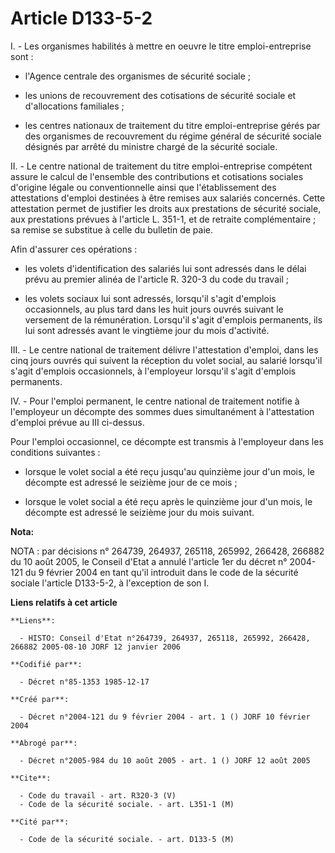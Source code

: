 # Article D133-5-2

I. - Les organismes habilités à mettre en oeuvre le titre emploi-entreprise sont :

- l'Agence centrale des organismes de sécurité sociale ;

- les unions de recouvrement des cotisations de sécurité sociale et d'allocations familiales ;

- les centres nationaux de traitement du titre emploi-entreprise gérés par des organismes de recouvrement du régime général
de sécurité sociale désignés par arrêté du ministre chargé de la sécurité sociale.

II. - Le centre national de traitement du titre emploi-entreprise compétent assure le calcul de l'ensemble des contributions
et cotisations sociales d'origine légale ou conventionnelle ainsi que l'établissement des attestations d'emploi destinées à
être remises aux salariés concernés. Cette attestation permet de justifier les droits aux prestations de sécurité sociale,
aux prestations prévues à l'article L. 351-1, et de retraite complémentaire ; sa remise se substitue à celle du bulletin de
paie.

Afin d'assurer ces opérations :

- les volets d'identification des salariés lui sont adressés dans le délai prévu au premier alinéa de l'article R. 320-3 du
code du travail ;

- les volets sociaux lui sont adressés, lorsqu'il s'agit d'emplois occasionnels, au plus tard dans les huit jours ouvrés
suivant le versement de la rémunération. Lorsqu'il s'agit d'emplois permanents, ils lui sont adressés avant le vingtième jour
du mois d'activité.

III. - Le centre national de traitement délivre l'attestation d'emploi, dans les cinq jours ouvrés qui suivent la réception
du volet social, au salarié lorsqu'il s'agit d'emplois occasionnels, à l'employeur lorsqu'il s'agit d'emplois permanents.

IV. - Pour l'emploi permanent, le centre national de traitement notifie à l'employeur un décompte des sommes dues
simultanément à l'attestation d'emploi prévue au III ci-dessus.

Pour l'emploi occasionnel, ce décompte est transmis à l'employeur dans les conditions suivantes :

- lorsque le volet social a été reçu jusqu'au quinzième jour d'un mois, le décompte est adressé le seizième jour de ce mois ;

- lorsque le volet social a été reçu après le quinzième jour d'un mois, le décompte est adressé le seizième jour du mois
suivant.

**Nota:**

NOTA : par décisions n° 264739, 264937, 265118, 265992, 266428, 266882 du 10 août 2005, le Conseil d'Etat a annulé l'article
1er du décret n° 2004-121 du 9 février 2004 en tant qu'il introduit dans le code de la sécurité sociale l'article D133-5-2, à
l'exception de son I.

**Liens relatifs à cet article**

	**Liens**:

	  - HISTO: Conseil d'Etat n°264739, 264937, 265118, 265992, 266428, 266882 2005-08-10 JORF 12 janvier 2006

	**Codifié par**:

	  - Décret n°85-1353 1985-12-17

	**Créé par**:

	  - Décret n°2004-121 du 9 février 2004 - art. 1 () JORF 10 février 2004

	**Abrogé par**:

	  - Décret n°2005-984 du 10 août 2005 - art. 1 () JORF 12 août 2005

	**Cite**:

	  - Code du travail - art. R320-3 (V)
	  - Code de la sécurité sociale. - art. L351-1 (M)

	**Cité par**:

	  - Code de la sécurité sociale. - art. D133-5 (M)
